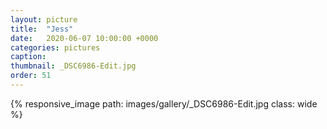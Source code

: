 ```yaml
---
layout: picture
title:  "Jess"
date:   2020-06-07 10:00:00 +0000
categories: pictures
caption: 
thumbnail: _DSC6986-Edit.jpg
order: 51
---
```

{% responsive_image path: images/gallery/_DSC6986-Edit.jpg class: wide %}
